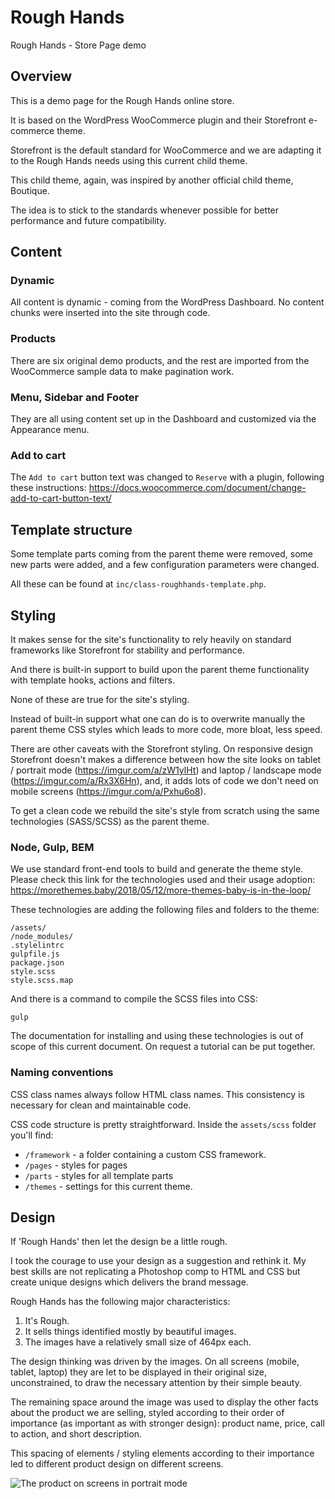 # Rough Hands
Rough Hands - Store Page demo

## Overview

This is a demo page for the Rough Hands online store.

It is based on the WordPress WooCommerce plugin and their Storefront e-commerce theme.

Storefront is the default standard for WooCommerce and we are adapting it to the Rough Hands needs using this current child theme.

This child theme, again, was inspired by another official child theme, Boutique.

The idea is to stick to the standards whenever possible for better performance and future compatibility.

## Content

### Dynamic

All content is dynamic - coming from the WordPress Dashboard. No content chunks were inserted into the site through code.

### Products

There are six original demo products, and the rest are imported from the WooCommerce sample data to make pagination work.

### Menu, Sidebar and Footer

They are all using content set up in the Dashboard and customized via the Appearance menu.

### Add to cart

The `Add to cart` button text was changed to `Reserve` with a plugin, following these instructions: https://docs.woocommerce.com/document/change-add-to-cart-button-text/

## Template structure

Some template parts coming from the parent theme were removed, some new parts were added, and a few configuration parameters were changed.

All these can be found at `inc/class-roughhands-template.php`.

## Styling

It makes sense for the site's functionality to rely heavily on standard frameworks like Storefront for stability and performance.

And there is built-in support to build upon the parent theme functionality with template hooks, actions and filters.

None of these are true for the site's styling.

Instead of built-in support what one can do is to overwrite manually the parent theme CSS styles which leads to more code, more bloat, less speed.

There are other caveats with the Storefront styling. On responsive design Storefront doesn't makes a difference between how the site looks on tablet / portrait mode (https://imgur.com/a/zW1ylHt) and laptop / landscape mode (https://imgur.com/a/Rx3X6Hn), and, it adds lots of code we don't need on mobile screens (https://imgur.com/a/Pxhu6o8).

To get a clean code we rebuild the site's style from scratch using the same technologies (SASS/SCSS) as the parent theme.

### Node, Gulp, BEM

We use standard front-end tools to build and generate the theme style. Please check this link for the technologies used and their usage adoption: https://morethemes.baby/2018/05/12/more-themes-baby-is-in-the-loop/

These technologies are adding the following files and folders to the theme:

```
/assets/
/node_modules/
.stylelintrc
gulpfile.js
package.json
style.scss
style.scss.map
```

And there is a command to compile the SCSS files into CSS:

```
gulp
```

The documentation for installing and using these technologies is out of scope of this current document. On request a tutorial can be put together.

### Naming conventions

CSS class names always follow HTML class names. This consistency is necessary for clean and maintainable code.

CSS code structure is pretty straightforward. Inside the `assets/scss` folder you'll find:

* `/framework` - a folder containing a custom CSS framework.
* `/pages` - styles for pages
* `/parts` - styles for all template parts
* `/themes` - settings for this current theme.


## Design

If 'Rough Hands' then let the design be a little rough.

I took the courage to use your design as a suggestion and rethink it. My best skills are not replicating a Photoshop comp to HTML and CSS but create unique designs which delivers the brand message.

Rough Hands has the following major characteristics:

1. It's Rough.
2. It sells things identified mostly by beautiful images.
3. The images have a relatively small size of 464px each.

The design thinking was driven by the images. On all screens (mobile, tablet, laptop) they are let to be displayed in their original size, unconstrained, to draw the necessary attention by their simple beauty.

The remaining space around the image was used to display the other facts about the product we are selling, styled according to their order of importance (as important as with stronger design): product name, price, call to action, and short description.

This spacing of elements / styling elements according to their importance led to different product design on different screens.

![The product on screens in portrait mode](https://imgur.com/a/v9IKYZB)

